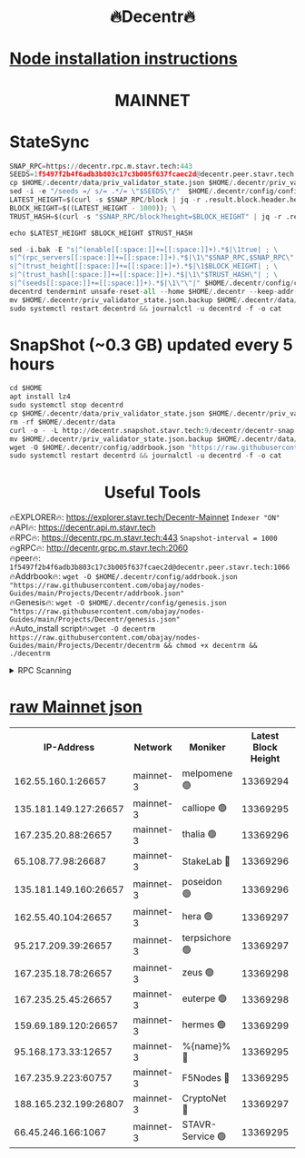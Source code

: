 <h1 align="center"> 🔥Decentr🔥</h1>

[Node installation instructions](https://github.com/obajay/nodes-Guides/tree/main/Projects/Decentr)
=
<h1 align="center"> MAINNET</h1>

# StateSync
```python
SNAP_RPC=https://decentr.rpc.m.stavr.tech:443
SEEDS=1f5497f2b4f6adb3b803c17c3b005f637fcaec2d@decentr.peer.stavr.tech:1066
cp $HOME/.decentr/data/priv_validator_state.json $HOME/.decentr/priv_validator_state.json.backup
sed -i -e "/seeds =/ s/= .*/= \"$SEEDS\"/"  $HOME/.decentr/config/config.toml
LATEST_HEIGHT=$(curl -s $SNAP_RPC/block | jq -r .result.block.header.height); \
BLOCK_HEIGHT=$((LATEST_HEIGHT - 1000)); \
TRUST_HASH=$(curl -s "$SNAP_RPC/block?height=$BLOCK_HEIGHT" | jq -r .result.block_id.hash)

echo $LATEST_HEIGHT $BLOCK_HEIGHT $TRUST_HASH

sed -i.bak -E "s|^(enable[[:space:]]+=[[:space:]]+).*$|\1true| ; \
s|^(rpc_servers[[:space:]]+=[[:space:]]+).*$|\1\"$SNAP_RPC,$SNAP_RPC\"| ; \
s|^(trust_height[[:space:]]+=[[:space:]]+).*$|\1$BLOCK_HEIGHT| ; \
s|^(trust_hash[[:space:]]+=[[:space:]]+).*$|\1\"$TRUST_HASH\"| ; \
s|^(seeds[[:space:]]+=[[:space:]]+).*$|\1\"\"|" $HOME/.decentr/config/config.toml
decentrd tendermint unsafe-reset-all --home $HOME/.decentr --keep-addr-book
mv $HOME/.decentr/priv_validator_state.json.backup $HOME/.decentr/data/priv_validator_state.json
sudo systemctl restart decentrd && journalctl -u decentrd -f -o cat
```
# SnapShot (~0.3 GB) updated every 5 hours
```python
cd $HOME
apt install lz4
sudo systemctl stop decentrd
cp $HOME/.decentr/data/priv_validator_state.json $HOME/.decentr/priv_validator_state.json.backup
rm -rf $HOME/.decentr/data
curl -o - -L http://decentr.snapshot.stavr.tech:9/decentr/decentr-snap.tar.lz4 | lz4 -c -d - | tar -x -C $HOME/.decentr --strip-components 2
mv $HOME/.decentr/priv_validator_state.json.backup $HOME/.decentr/data/priv_validator_state.json
wget -O $HOME/.decentr/config/addrbook.json "https://raw.githubusercontent.com/obajay/nodes-Guides/main/Projects/Decentr/addrbook.json"
sudo systemctl restart decentrd && journalctl -u decentrd -f -o cat
```

 <h1 align="center"> Useful Tools</h1>

🔥EXPLORER🔥:     https://explorer.stavr.tech/Decentr-Mainnet        `Indexer "ON"` \
🔥API🔥:          https://decentr.api.m.stavr.tech \
🔥RPC🔥:          https://decentr.rpc.m.stavr.tech:443              `Snapshot-interval = 1000` \
🔥gRPC🔥:         http://decentr.grpc.m.stavr.tech:2060 \
🔥peer🔥:         `1f5497f2b4f6adb3b803c17c3b005f637fcaec2d@decentr.peer.stavr.tech:1066` \
🔥Addrbook🔥:  `wget -O $HOME/.decentr/config/addrbook.json "https://raw.githubusercontent.com/obajay/nodes-Guides/main/Projects/Decentr/addrbook.json"` \
🔥Genesis🔥:  `wget -O $HOME/.decentr/config/genesis.json "https://raw.githubusercontent.com/obajay/nodes-Guides/main/Projects/Decentr/genesis.json"` \
🔥Auto_install script🔥:`wget -O decentrm https://raw.githubusercontent.com/obajay/nodes-Guides/main/Projects/Decentr/decentrm && chmod +x decentrm && ./decentrm`

<details>
<summary>RPC Scanning</summary>

<h2 align="center"> We scan nodes in real time every 4 hours. And we provide the final result of RPC endpoints.
We cannot influence the operation of these nodes in any way. </h2>


```python
If Voting Power is higher than 0 --> then the Node is a validator of the network and may be subject to attack and be a potential threat to the chain.
```
```python
We marked such validators with a red symbol
```

</details>

[raw Mainnet json](https://rpc-check.decentrm.stavr.tech/decentrm/rpc-decentrm-result.json)
=



<table><tr><th>IP-Address</th><th>Network</th><th>Moniker</th><th>Latest Block Height</th><th>Earliest Block Height</th><th>Catching Up</th><th>Tx Index</th><th>Voting Power</th><th>Scan Time</th></tr><tr><td>162.55.160.1:26657</td><td>mainnet-3</td><td>melpomene 🟢</td><td>13369294</td><td>1688950</td><td>False</td><td>on</td><td>0</td><td>2024-03-17T22:59:25.734825249UTC</td></tr><tr><td>135.181.149.127:26657</td><td>mainnet-3</td><td>calliope 🟢</td><td>13369295</td><td>1688950</td><td>False</td><td>on</td><td>0</td><td>2024-03-17T22:59:30.134839385UTC</td></tr><tr><td>167.235.20.88:26657</td><td>mainnet-3</td><td>thalia 🟢</td><td>13369296</td><td>1688950</td><td>False</td><td>on</td><td>0</td><td>2024-03-17T22:59:33.555979655UTC</td></tr><tr><td>65.108.77.98:26687</td><td>mainnet-3</td><td>StakeLab 🔴</td><td>13369296</td><td>1688950</td><td>False</td><td>on</td><td>5460622</td><td>2024-03-17T22:59:33.839712804UTC</td></tr><tr><td>135.181.149.160:26657</td><td>mainnet-3</td><td>poseidon 🟢</td><td>13369296</td><td>1688950</td><td>False</td><td>on</td><td>0</td><td>2024-03-17T22:59:38.226779896UTC</td></tr><tr><td>162.55.40.104:26657</td><td>mainnet-3</td><td>hera 🟢</td><td>13369297</td><td>1688950</td><td>False</td><td>on</td><td>0</td><td>2024-03-17T22:59:38.716077546UTC</td></tr><tr><td>95.217.209.39:26657</td><td>mainnet-3</td><td>terpsichore 🟢</td><td>13369297</td><td>1688950</td><td>False</td><td>on</td><td>0</td><td>2024-03-17T22:59:43.076618311UTC</td></tr><tr><td>167.235.18.78:26657</td><td>mainnet-3</td><td>zeus 🟢</td><td>13369298</td><td>1688950</td><td>False</td><td>on</td><td>0</td><td>2024-03-17T22:59:45.333392712UTC</td></tr><tr><td>167.235.25.45:26657</td><td>mainnet-3</td><td>euterpe 🟢</td><td>13369298</td><td>1688950</td><td>False</td><td>on</td><td>0</td><td>2024-03-17T22:59:47.586107396UTC</td></tr><tr><td>159.69.189.120:26657</td><td>mainnet-3</td><td>hermes 🟢</td><td>13369299</td><td>1688950</td><td>False</td><td>on</td><td>0</td><td>2024-03-17T22:59:49.855989078UTC</td></tr><tr><td>95.168.173.33:12657</td><td>mainnet-3</td><td>%{name}% 🔴</td><td>13369295</td><td>8964001</td><td>False</td><td>on</td><td>4280416</td><td>2024-03-17T22:59:31.100600175UTC</td></tr><tr><td>167.235.9.223:60757</td><td>mainnet-3</td><td>F5Nodes 🔴</td><td>13369295</td><td>12380001</td><td>False</td><td>off</td><td>562</td><td>2024-03-17T22:59:31.307579265UTC</td></tr><tr><td>188.165.232.199:26807</td><td>mainnet-3</td><td>CryptoNet 🔴</td><td>13369297</td><td>13242001</td><td>False</td><td>off</td><td>916288</td><td>2024-03-17T22:59:38.493787581UTC</td></tr><tr><td>66.45.246.166:1067</td><td>mainnet-3</td><td>STAVR-Service 🟢</td><td>13369295</td><td>13366001</td><td>False</td><td>on</td><td>0</td><td>2024-03-17T22:59:30.667397428UTC</td></tr></table>
